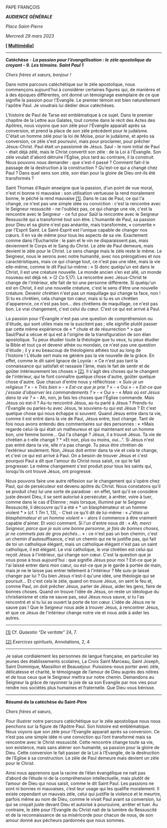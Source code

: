 PAPE FRANÇOIS

***AUDIENCE GÉNÉRALE***

*Place Saint-Pierre*

*Mercredi 29 mars 2023*

**[ [Multimédia](https://www.vatican.va/content/francesco/fr/events/event.dir.html/content/vaticanevents/fr/2023/3/29/udienza-generale.html)]**

_______________________________________

**Catéchèse** - ***La passion pour l’évangélisation : le zèle apostolique du croyant - 9. Les témoins. Saint Paul 1***

*Chers frères et sœurs, bonjour !*

Dans notre parcours catéchétique sur le zèle apostolique, nous commençons aujourd'hui à considérer certaines figures qui, de manières et à des époques différentes, ont donné un témoignage exemplaire de ce que signifie la passion pour l'Évangile. Le premier témoin est bien naturellement l'apôtre Paul. Je voudrais lui dédier deux catéchèses.

L'histoire de Paul de Tarse est emblématique à ce sujet. Dans le premier chapitre de la Lettre aux Galates, tout comme dans le récit des Actes des Apôtres, nous voyons que son zèle pour l'Évangile apparaît après sa conversion, et prend la place de son zèle précédent pour le judaïsme. C'était un homme zélé pour la loi de Moïse, pour le judaïsme, et après sa conversion, ce zèle s'est poursuivi, mais pour proclamer, pour prêcher Jésus-Christ. Paul était un passionné de Jésus. Saul - le nom initial de Paul - était déjà zélé, mais le Christ convertit son zèle : de la Loi à l'Évangile. Son zèle voulait d'abord détruire l'Église, plus tard au contraire, il la construit. Nous pouvons nous demander : que s'est-il passé ? Comment fait-il le passage de la destruction à la construction ? Qu'est-ce qui a changé chez Paul ? Dans quel sens son zèle, son élan pour la gloire de Dieu ont-ils été transformés ?

Saint Thomas d'Aquin enseigne que la passion, d'un point de vue moral, n'est ni bonne ni mauvaise : son utilisation vertueuse la rend moralement bonne, le péché la rend mauvaise [[1]](#_ftn1). Dans le cas de Paul, ce qui l'a changé, ce n'est pas une simple idée ou conviction : c'est la rencontre avec le Seigneur ressuscité - ne l'oubliez pas, ce qui change une vie, c'est la rencontre avec le Seigneur - ce fut pour Saül la rencontre avec le Seigneur Ressuscité qui a transformé tout son être. L'humanité de Paul, sa passion pour Dieu et sa gloire n'est pas anéantie, mais transformée, « convertie » par l'Esprit Saint. Le Saint-Esprit est l'unique capable de changer nos cœurs. Il en va de même pour tous les aspects de sa vie. Exactement comme dans l'Eucharistie : le pain et le vin ne disparaissent pas, mais deviennent le Corps et le Sang du Christ. Le zèle de Paul demeure, mais devient le zèle pour le Christ. Le sens change mais le zèle reste le même. Le Seigneur, nous le serons avec notre humanité, avec nos prérogatives et nos caractéristiques, mais ce qui change tout, ce n'est pas une idée, mais la vie elle-même, comme le dit Paul lui-même : « Si donc quelqu’un est dans le Christ, il est une créature nouvelle. Le monde ancien s’en est allé, un monde nouveau est déjà né. » (2 *Co* 5,17). La rencontre avec Jésus-Christ te change de l'intérieur, elle fait de toi une personne différente. Si quelqu'un est en Christ, il est une nouvelle créature, c'est le sens d'être une nouvelle créature. Devenir chrétien n'est pas un maquillage qui change ta face, non ! Si tu es chrétien, cela change ton cœur, mais si tu es un chrétien d'apparence, ce n'est pas bon... des chrétiens de maquillage, ce n'est pas bon. Le vrai changement, c'est celui du cœur. C'est ce qui est arrivé à Paul.

La passion pour l'Évangile n'est pas une question de compréhension ou d'étude, qui sont utiles mais ne la suscitent pas ; elle signifie plutôt passer par cette même expérience de « * chute et de résurrection * » que Saul/Paul a vécue et qui est à l'origine de la transfiguration de son élan apostolique. Tu peux étudier toute la théologie que tu veux, tu peux étudier la Bible et tout ça et devenir athée ou mondain, ce n'est pas une question d'étude ; il y a eu beaucoup de théologiens athées tout au long de l'histoire ! L'étude sert mais ne génère pas la vie nouvelle de la grâce. En effet, comme le dit saint Ignace de Loyola : « Ce n'est pas tant la connaissance qui satisfait et rassasie l'âme, mais le fait de sentir et de goûter intérieurement les choses » [[2]](#_ftn2). Il s'agit des choses qui te changent de l'intérieur, qui te font connaître quelque chose d'autre, goûter quelque chose d'autre. Que chacun d'entre nous y réfléchisse : « *Suis-je un religieux ?* » - « *Très bien* » - « *Est-ce que je prie ?* » - « Oui » - « *Est-ce que j'essaie d'observer les commandements ?* » - « Oui » - « *Mais où est Jésus dans ta vie ?* » - Ah, non, je fais les choses que l'Église commande. Mais Jésus où est-il ? As-tu rencontré Jésus, as-tu parlé à Jésus ? Prends-tu l'Évangile ou parles-tu avec Jésus, te souviens-tu qui est Jésus ? Et c'est quelque chose qui nous échappe si souvent. Quand Jésus entre dans ta vie, comme il est entré dans la vie de Paul, Jésus entre, tout change. Tant de fois nous avons entendu des commentaires sur des personnes : « *Mais regarde celui-là qui était un malheureux et qui maintenant est un homme bon, une femme bonne... Qui l'a changé ? Jésus, il a trouvé Jésus. Ta vie de chrétien a-t-elle changé ? * »Et non, plus ou moins, oui...". Si Jésus n'est pas entré dans ta vie, elle n'a pas changé. Tu peux être chrétien de l'extérieur seulement. Non, Jésus doit entrer dans ta vie et cela te change, et c'est ce qui est arrivé à Paul. On a besoin de trouver Jésus et c'est pourquoi Paul a dit que l'amour du Christ nous saisit, ce qui te fait progresser. Le même changement s'est produit pour tous les saints qui, lorsqu'ils ont trouvé Jésus, ont progressé.

Nous pouvons faire une autre réflexion sur le changement qui s'opère chez Paul, qui de persécuteur est devenu apôtre du Christ. Nous constatons qu'il se produit chez lui une sorte de paradoxe : en effet, tant qu'il se considère juste devant Dieu, il se sent autorisé à persécuter, à arrêter, voire à tuer, comme dans le cas d'Étienne ; mais lorsque, illuminé par le Seigneur Ressuscité, il découvre qu'il a été « * un blasphémateur et un homme violent * » (cf. 1 *Tm* 1, 13), - C’est ce qu’il dit de lui-même : « *J'étais un blasphémateur et un homme violent* » - alors il commence à être vraiment capable d'aimer. Et voici comment. Si l'un d'entre nous dit : « *Ah, merci Seigneur, parce que je suis une bonne personne, je fais de bonnes choses, je ne commets pas de gros péchés...* » : ce n'est pas un bon chemin, c'est un chemin d'autosuffisance, c'est un chemin qui ne te justifie pas, qui fait de toi un catholique élégant, mais un catholique élégant n'est pas un saint catholique, il est élégant. Le vrai catholique, le vrai chrétien est celui qui reçoit Jésus à l'intérieur, qui change son cœur. C'est la question que je vous pose à tous aujourd'hui : que signifie Jésus pour moi ? Est-ce que je l'ai laissé entrer dans mon cœur, ou est-ce que je le garde à portée de main, mais je ne le laisse pas entrer tellement à l'intérieur ? Me suis-je laissé changer par lui ? Ou bien Jésus n'est-il qu'une idée, une théologie qui se poursuit... Et c'est cela le zèle, quand on trouve Jésus, on sent le feu et, comme Paul, on doit prêcher Jésus, parler de Jésus, aider les gens, faire de bonnes choses. Quand on trouve l'idée de Jésus, on reste un idéologue du christianisme et cela ne sauve pas, seul Jésus nous sauve, si tu l'as rencontré et si tu lui as ouvert la porte de ton cœur. L'idée de Jésus ne te sauve pas ! Que le Seigneur nous aide à trouver Jésus, à rencontrer Jésus, et que ce Jésus de l'intérieur change notre vie et nous aide à aider les autres.

* * *

[[1]](#_ftnref1) Cf. *Quaestio “De veritate”* 24, 7.

[[2]](#_ftnref2) *Exercices spirituels*, Annotations, 2, 4

* * *

Je salue cordialement les personnes de langue française, en particulier les jeunes des établissements scolaires, La Croix Saint Marceau, Saint Joseph, Saint Dominique, Massillon et Beauséjour. Puissions-nous porter avec zèle, délicatesse et charité, le témoignage de l’amour de Dieu auprès des nôtres et de tous ceux que le Seigneur mettra sur notre chemin. Demandons au Seigneur la grâce de rayonner la joie de sa son Evangile par nos vies pour rendre nos sociétés plus humaines et fraternelle. Que Dieu vous bénisse.

* * *

**Résumé de la catéchèse du Saint-Père**

*Chers frères et sœurs*,

Pour illustrer notre parcours catéchétique sur le zèle apostolique nous nous penchons sur la figure de l’Apôtre Paul. Son histoire est emblématique. Nous voyons que son zèle pour l’Evangile apparait après sa conversion. Ce n’est pas une simple idée ni une conviction qui l’ont transformé mais sa rencontre avec le Christ ressuscité. Cette rencontre change toute sa vie, son existence, mais sans aliéner son humanité, sa passion pour la gloire de Dieu. Cette conversion le fait passer de la Loi à l’Evangile, de la destruction de l’Eglise à sa construction. Le zèle de Paul demeure mais devient un zèle pour le Christ.

Ainsi nous apprenons que la racine de l’élan évangélique ne nait pas d’abord de l’étude ni de la compréhension intellectuelle, mais plutôt de l’amour de Dieu qui nous saisit, comme le dit Saint Paul. Les passions ne sont ni bonnes ni mauvaises, c’est leur usage qui les qualifie moralement. Il existe cependant un mauvais zèle, celui qui justifie la violence et le meurtre, parfois même au nom de Dieu, comme le vivait Paul avant sa conversion, lui qui se croyait juste devant Dieu et autorisé à poursuivre, arrêter et tuer. Au contraire, le zèle pour l’Evangile du Christ nait de la lumière du Ressuscité et de la reconnaissance de sa miséricorde pour chacun de nous, de son amour donné aux pécheurs pardonnés que nous sommes.